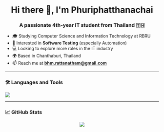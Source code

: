 <h1 align="center">Hi there 👋, I'm Phuriphatthanachai</h1>
<h3 align="center">A passionate 4th-year IT student from Thailand 🇹🇭</h3>

- 🎓 Studying Computer Science and Information Technology at RBRU  
- 🔬 Interested in **Software Testing** (especially Automation)  
- 💻 Looking to explore more roles in the IT industry  
- 🌍 Based in Chanthaburi, Thailand  
- 📫 Reach me at **bhm.rattanatham@gmail.com**

---

### 🛠️ Languages and Tools

<p align="left">
  <img src="https://skillicons.dev/icons?i=html,css,js,react,nodejs,python,java,vscode,github" />
</p>

---

### 📈 GitHub Stats

<p align="center">
  <img src="https://github-readme-stats.vercel.app/api?username=ctrlfaith&show_icons=true&theme=tokyonight" />
</p>
